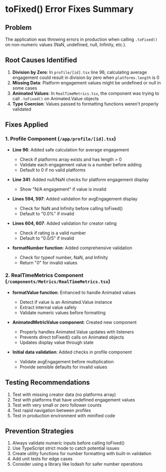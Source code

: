 # toFixed() Error Fixes Summary

## Problem
The application was throwing errors in production when calling `.toFixed()` on non-numeric values (NaN, undefined, null, Infinity, etc.).

## Root Causes Identified

1. **Division by Zero**: In `profile/[id].tsx` line 96, calculating average engagement could result in division by zero when `platforms.length` is 0
2. **Missing Data**: Platform engagement values might be undefined or null in some cases
3. **Animated Values**: In `RealTimeMetrics.tsx`, the component was trying to call `.toFixed()` on Animated.Value objects
4. **Type Coercion**: Values passed to formatting functions weren't properly validated

## Fixes Applied

### 1. Profile Component (`/app/profile/[id].tsx`)

- **Line 96**: Added safe calculation for average engagement
  - Check if platforms array exists and has length > 0
  - Validate each engagement value is a number before adding
  - Default to 0 if no valid platforms

- **Line 341**: Added null/NaN checks for platform engagement display
  - Show "N/A engagement" if value is invalid

- **Lines 594, 597**: Added validation for avgEngagement display
  - Check for NaN and Infinity before calling toFixed()
  - Default to "0.0%" if invalid

- **Lines 604, 607**: Added validation for creator rating
  - Check if rating is a valid number
  - Default to "0.0/5" if invalid

- **formatNumber function**: Added comprehensive validation
  - Check for typeof number, NaN, and Infinity
  - Return "0" for invalid values

### 2. RealTimeMetrics Component (`/components/Metrics/RealTimeMetrics.tsx`)

- **formatValue function**: Enhanced to handle Animated values
  - Detect if value is an Animated.Value instance
  - Extract internal value safely
  - Validate numeric values before formatting

- **AnimatedMetricValue component**: Created new component
  - Properly handles Animated.Value updates with listeners
  - Prevents direct toFixed() calls on Animated objects
  - Updates display value through state

- **Initial data validation**: Added checks in profile component
  - Validate avgEngagement before multiplication
  - Provide sensible defaults for invalid values

## Testing Recommendations

1. Test with missing creator data (no platforms array)
2. Test with platforms that have undefined engagement values
3. Test with very small or zero follower counts
4. Test rapid navigation between profiles
5. Test in production environment with minified code

## Prevention Strategies

1. Always validate numeric inputs before calling toFixed()
2. Use TypeScript strict mode to catch potential issues
3. Create utility functions for number formatting with built-in validation
4. Add unit tests for edge cases
5. Consider using a library like lodash for safer number operations